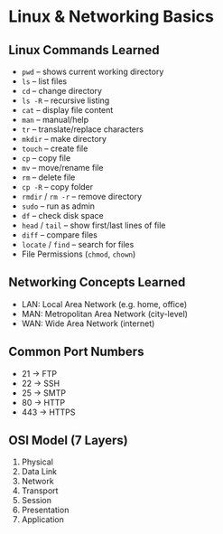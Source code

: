 # Linux & Networking Basics 

## Linux Commands Learned

- `pwd` – shows current working directory
- `ls` – list files
- `cd` – change directory
- `ls -R` – recursive listing
- `cat` – display file content
- `man` – manual/help
- `tr` – translate/replace characters
- `mkdir` – make directory
- `touch` – create file
- `cp` – copy file
- `mv` – move/rename file
- `rm` – delete file
- `cp -R` – copy folder
- `rmdir` / `rm -r` – remove directory
- `sudo` – run as admin
- `df` – check disk space
- `head` / `tail` – show first/last lines of file
- `diff` – compare files
- `locate` / `find` – search for files
- File Permissions (`chmod`, `chown`)


## Networking Concepts Learned

- LAN: Local Area Network (e.g. home, office)  
- MAN: Metropolitan Area Network (city-level)  
- WAN: Wide Area Network (internet)  

## Common Port Numbers
- 21 → FTP  
- 22 → SSH  
- 25 → SMTP  
- 80 → HTTP  
- 443 → HTTPS  

## OSI Model (7 Layers)
1. Physical  
2. Data Link  
3. Network  
4. Transport  
5. Session  
6. Presentation  
7. Application  
